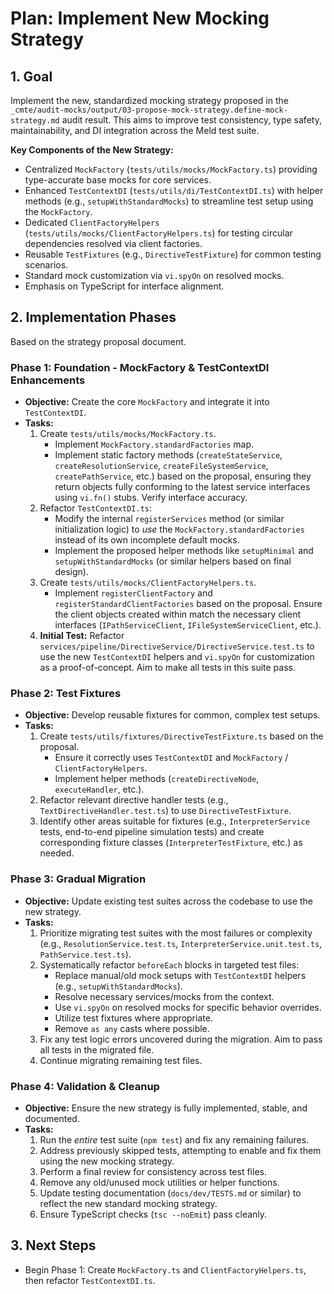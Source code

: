 # Plan: Implement New Mocking Strategy

## 1. Goal

Implement the new, standardized mocking strategy proposed in the `_cmte/audit-mocks/output/03-propose-mock-strategy.define-mock-strategy.md` audit result. This aims to improve test consistency, type safety, maintainability, and DI integration across the Meld test suite.

**Key Components of the New Strategy:**

*   Centralized `MockFactory` (`tests/utils/mocks/MockFactory.ts`) providing type-accurate base mocks for core services.
*   Enhanced `TestContextDI` (`tests/utils/di/TestContextDI.ts`) with helper methods (e.g., `setupWithStandardMocks`) to streamline test setup using the `MockFactory`.
*   Dedicated `ClientFactoryHelpers` (`tests/utils/mocks/ClientFactoryHelpers.ts`) for testing circular dependencies resolved via client factories.
*   Reusable `TestFixtures` (e.g., `DirectiveTestFixture`) for common testing scenarios.
*   Standard mock customization via `vi.spyOn` on resolved mocks.
*   Emphasis on TypeScript for interface alignment.

## 2. Implementation Phases

Based on the strategy proposal document.

### Phase 1: Foundation - MockFactory & TestContextDI Enhancements

*   **Objective:** Create the core `MockFactory` and integrate it into `TestContextDI`.
*   **Tasks:**
    1.  Create `tests/utils/mocks/MockFactory.ts`.
        *   Implement `MockFactory.standardFactories` map.
        *   Implement static factory methods (`createStateService`, `createResolutionService`, `createFileSystemService`, `createPathService`, etc.) based on the proposal, ensuring they return objects fully conforming to the latest service interfaces using `vi.fn()` stubs. Verify interface accuracy.
    2.  Refactor `TestContextDI.ts`:
        *   Modify the internal `registerServices` method (or similar initialization logic) to *use* the `MockFactory.standardFactories` instead of its own incomplete default mocks.
        *   Implement the proposed helper methods like `setupMinimal` and `setupWithStandardMocks` (or similar helpers based on final design).
    3.  Create `tests/utils/mocks/ClientFactoryHelpers.ts`.
        *   Implement `registerClientFactory` and `registerStandardClientFactories` based on the proposal. Ensure the client objects created within match the necessary client interfaces (`IPathServiceClient`, `IFileSystemServiceClient`, etc.).
    4.  **Initial Test:** Refactor `services/pipeline/DirectiveService/DirectiveService.test.ts` to use the new `TestContextDI` helpers and `vi.spyOn` for customization as a proof-of-concept. Aim to make all tests in this suite pass.

### Phase 2: Test Fixtures

*   **Objective:** Develop reusable fixtures for common, complex test setups.
*   **Tasks:**
    1.  Create `tests/utils/fixtures/DirectiveTestFixture.ts` based on the proposal.
        *   Ensure it correctly uses `TestContextDI` and `MockFactory` / `ClientFactoryHelpers`.
        *   Implement helper methods (`createDirectiveNode`, `executeHandler`, etc.).
    2.  Refactor relevant directive handler tests (e.g., `TextDirectiveHandler.test.ts`) to use `DirectiveTestFixture`.
    3.  Identify other areas suitable for fixtures (e.g., `InterpreterService` tests, end-to-end pipeline simulation tests) and create corresponding fixture classes (`InterpreterTestFixture`, etc.) as needed.

### Phase 3: Gradual Migration

*   **Objective:** Update existing test suites across the codebase to use the new strategy.
*   **Tasks:**
    1.  Prioritize migrating test suites with the most failures or complexity (e.g., `ResolutionService.test.ts`, `InterpreterService.unit.test.ts`, `PathService.test.ts`).
    2.  Systematically refactor `beforeEach` blocks in targeted test files:
        *   Replace manual/old mock setups with `TestContextDI` helpers (e.g., `setupWithStandardMocks`).
        *   Resolve necessary services/mocks from the context.
        *   Use `vi.spyOn` on resolved mocks for specific behavior overrides.
        *   Utilize test fixtures where appropriate.
        *   Remove `as any` casts where possible.
    3.  Fix any test logic errors uncovered during the migration. Aim to pass all tests in the migrated file.
    4.  Continue migrating remaining test files.

### Phase 4: Validation & Cleanup

*   **Objective:** Ensure the new strategy is fully implemented, stable, and documented.
*   **Tasks:**
    1.  Run the *entire* test suite (`npm test`) and fix any remaining failures.
    2.  Address previously skipped tests, attempting to enable and fix them using the new mocking strategy.
    3.  Perform a final review for consistency across test files.
    4.  Remove any old/unused mock utilities or helper functions.
    5.  Update testing documentation (`docs/dev/TESTS.md` or similar) to reflect the new standard mocking strategy.
    6.  Ensure TypeScript checks (`tsc --noEmit`) pass cleanly.

## 3. Next Steps

*   Begin Phase 1: Create `MockFactory.ts` and `ClientFactoryHelpers.ts`, then refactor `TestContextDI.ts`. 